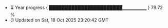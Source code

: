- ⏳ Year progress { ███████████████████████▁▁▁▁▁▁▁ } 79.72 %
- ⏰ Updated on Sat, 18 Oct 2025 23:20:42 GMT


